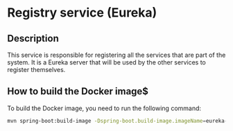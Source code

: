 
# Registry service (Eureka)

## Description

This service is responsible for registering all the services that are part of the system. It is a Eureka server that will be used by the other services to register themselves.

## How to build the Docker image$

To build the Docker image, you need to run the following command:

```bash
mvn spring-boot:build-image -Dspring-boot.build-image.imageName=eureka-server
```
